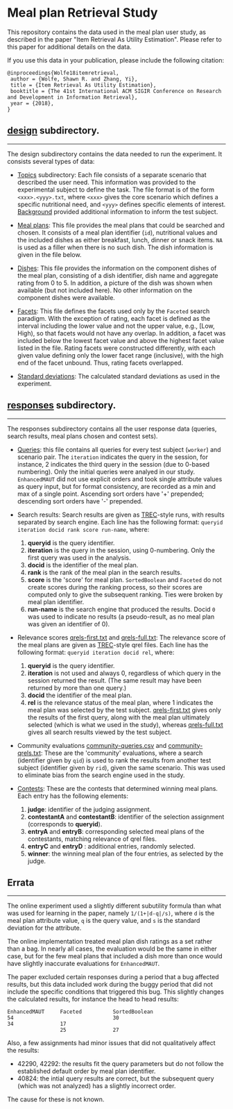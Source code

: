 # Meal plan Retrieval Study

This repository contains the data used in the meal plan user
study, as described in the paper "Item Retrieval As Utility
Estimation". Please refer to this paper for additional details on the
data.

If you use this data in your publication, please include the following
citation:

    @inproceedings{Wolfe18itemretrieval,
     author = {Wolfe, Shawn R. and Zhang, Yi},
     title = {Item Retrieval As Utility Estimation},
     booktitle = {The 41st International ACM SIGIR Conference on Research and Development in Information Retrieval},
     year = {2018},
    } 


## [design](design) subdirectory.
---

The design subdirectory contains the data needed to run the
experiment. It consists several types of data:

  * [Topics](design/topics) subdirectory: Each file consists of a
    separate scenario that described the user need. This information
    was provided to the experimental subject to define the task. The
    file format is of the form `<xxx>.<yyy>.txt`, where `<xxx>` gives
    the core scenario which defines a specific nutritional need, and
    `<yyy>` defines specific elements of
    interest. [Background](design/topics/background.txt) provided
    additional information to inform the test subject.

  * [Meal plans](design/mealplans.csv): This file provides the meal
    plans that could be searched and chosen. It consists of a meal
    plan identifier (`id`), nutritional values and the included dishes
    as either breakfast, lunch, dinner or snack items. `NA` is used as
    a filler when there is no such dish. The dish information is given
    in the file below. 

  * [Dishes](design/dishes.csv): This file provides the information on
    the component dishes of the meal plan, consisting of a dish
    identifier, dish name and aggregate rating from 0 to 5. In
    addition, a picture of the dish was shown when available (but not
    included here). No other information on the component dishes were
    available.

  * [Facets](design/facets.txt): This file defines the facets used
    only by the `Faceted` search paradigm. With the exception of
    rating, each facet is defined as the interval including the lower
    value and not the upper value, e.g., [Low, High), so that facets
    would not have any overlap. In addition, a facet was included
    below the lowest facet value and above the highest facet value
    listed in the file. Rating facets were constructed differently,
    with each given value defining only the lower facet range
    (inclusive), with the high end of the facet unbound. Thus, rating
    facets overlapped.

  * [Standard deviations](design/sd.csv): The calculated standard
    deviations as used in the experiment.

## [responses](responses) subdirectory.
---

The responses subdirectory contains all the user response data
(queries, search results, meal plans chosen and contest sets).

  * [Queries](responses/queries.csv): this file contains all queries
    for every test subject (`worker`) and scenario pair. The
    `iteration` indicates the query in the session, for instance, 2
    indicates the third query in the session (due to 0-based
    numbering). Only the initial queries were analyed in our
    study. `EnhancedMAUT` did not use explicit orders and took single
    attribute values as query input, but for format consistency, are
    recorded as a min and max of a single point. Ascending sort orders
    have '+' prepended; descending sort orders have '-' prepended.

  * Search results: Search results are given as
    [TREC](https://trec.nist.gov)-style runs, with results separated
    by search engine. Each line has the following format:
    `queryid iteration docid rank score run-name`, where:
    1. **queryid** is the query identifier.
    2. **iteration** is the query in the session, using 0-numbering. Only the first query was used in the analysis.
    3. **docid** is the identifier of the meal plan.
    4. **rank** is the rank of the meal plan in the search results.
    5. **score** is the 'score' for meal plan. `SortedBoolean` and `Faceted` do not create scores during the ranking process, so their scores are computed only to give the subsequent ranking. Ties were broken by meal plan identifier.
    6. **run-name** is the search engine that produced the results.
    Docid `0` was used to indicate no results (a pseudo-result, as no
    meal plan was given an identifier of 0).

  * Relevance scores [qrels-first.txt](responses/qrels-first.txt) and
    [qrels-full.txt](responses/qrels-full.txt): The relevance score of
    the meal plans are given as [TREC](https://trec.nist.gov)-style
    qrel files. Each line has the following format:
    `queryid iteration docid rel`, where:
    1. **queryid** is the query identifier.
    2. **iteration** is not used and always 0, regardless of which query in the session returned the result. (The same result may have been returned by more than one query.)
    3. **docid** the identifier of the meal plan.
    4. **rel** is the relevance status of the meal plan, where 1 indicates the meal plan was selected by the test subject.
    [qrels-first.txt](responses/qrels-first.txt) gives only the results
    of the first query, along with the meal plan ultimately selected
    (which is what we used in the study), whereas
    [qrels-full.txt](responses/qrels-full.txt) gives all search results
    viewed by the test subject.

  * Community evaluations
    [community-queries.csv](responses/community-queries.csv) and
    [community-qrels.txt](responses/community-qrels.txt): These are
    the 'community' evaluations, where a search (identifier given by
    `qid`) is used to rank the results from another test subject
    (identifier given by `rid`), given the same scenario. This was
    used to eliminate bias from the search engine used in the study.

  * [Contests](responses/contests.csv): These are the contests that
    determined winning meal plans. Each entry has the following elements:
    1. **judge**: identifier of the judging assignment.
    2. **contestantA** and **contestantB**: identifier of the selection assignment (corresponds to **queryid**).
    3. **entryA** and **entryB**: corresponding selected meal plans of the contestants, matching relevance of qrel files.
    4. **entryC** and **entryD** : additional entries, randomly selected.
    5. **winner**: the winning meal plan of the four entries, as selected by the judge.

## Errata
---

The online experiment used a slightly different subutility formula
than what was used for learning in the paper, namely `1/(1+|d-q|/s)`,
where `d` is the meal plan attribute value, `q` is the query value, and `s`
is the standard deviation for the attribute.

The online implementation treated meal plan dish ratings as a set
rather than a bag. In nearly all cases, the evaluation would be the
same in either case, but for the few meal plans that included a dish
more than once would have slightly inaccurate evaluations for
`EnhancedMAUT`.

The paper excluded certain responses during a period that a bug
affected results, but this data included work during the buggy period
that did not include the specific conditions that triggered this bug.
This slightly changes the calculated results, for instance the head to
head results:

    EnhancedMAUT     Faceted          SortedBoolean
    54                                30
    34               17
                     25               27

Also, a few assignments had minor issues that did not qualitatively
affect the results:

  * 42290, 42292: the results fit the query parameters but do not follow the established default order by meal plan identifier.
  * 40824: the intial query results are correct, but the subsequent query (which was not analyzed) has a slightly incorrect order.

The cause for these is not known.
